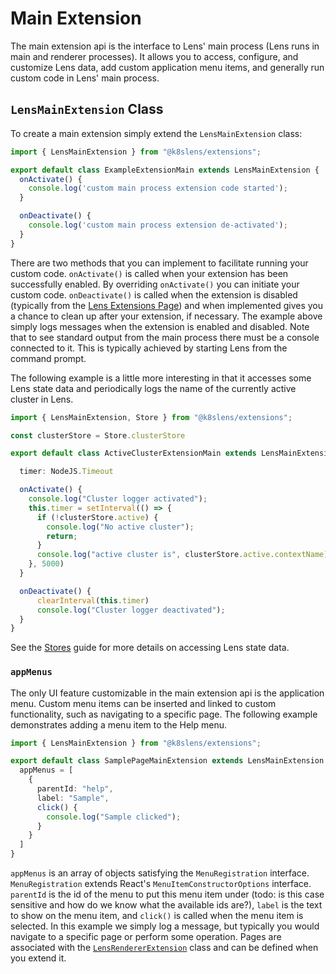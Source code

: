 # Main Extension

The main extension api is the interface to Lens' main process (Lens runs in main and renderer processes). It allows you to access, configure, and customize Lens data, add custom application menu items, and generally run custom code in Lens' main process.

## `LensMainExtension` Class

To create a main extension simply extend the `LensMainExtension` class:

``` typescript
import { LensMainExtension } from "@k8slens/extensions";

export default class ExampleExtensionMain extends LensMainExtension {
  onActivate() {
    console.log('custom main process extension code started');
  }

  onDeactivate() {
    console.log('custom main process extension de-activated');
  }
}
```

There are two methods that you can implement to facilitate running your custom code. `onActivate()` is called when your extension has been successfully enabled. By overriding `onActivate()` you can initiate your custom code. `onDeactivate()` is called when the extension is disabled (typically from the [Lens Extensions Page]()) and when implemented gives you a chance to clean up after your extension, if necessary. The example above simply logs messages when the extension is enabled and disabled. Note that to see standard output from the main process there must be a console connected to it. This is typically achieved by starting Lens from the command prompt.

The following example is a little more interesting in that it accesses some Lens state data and periodically logs the name of the currently active cluster in Lens.

``` typescript
import { LensMainExtension, Store } from "@k8slens/extensions";

const clusterStore = Store.clusterStore

export default class ActiveClusterExtensionMain extends LensMainExtension {

  timer: NodeJS.Timeout

  onActivate() {
    console.log("Cluster logger activated");
    this.timer = setInterval(() => {
      if (!clusterStore.active) {
        console.log("No active cluster");
        return;
      }
      console.log("active cluster is", clusterStore.active.contextName)
    }, 5000)
  }

  onDeactivate() {
      clearInterval(this.timer)
      console.log("Cluster logger deactivated");
  }
}
```

See the [Stores](../stores) guide for more details on accessing Lens state data.

### `appMenus`

The only UI feature customizable in the main extension api is the application menu. Custom menu items can be inserted and linked to custom functionality, such as navigating to a specific page. The following example demonstrates adding a menu item to the Help menu.

``` typescript
import { LensMainExtension } from "@k8slens/extensions";

export default class SamplePageMainExtension extends LensMainExtension {
  appMenus = [
    {
      parentId: "help",
      label: "Sample",
      click() {
        console.log("Sample clicked");
      }
    }
  ]
}
```

`appMenus` is an array of objects satisfying the `MenuRegistration` interface. `MenuRegistration` extends React's `MenuItemConstructorOptions` interface. `parentId` is the id of the menu to put this menu item under (todo: is this case sensitive and how do we know what the available ids are?), `label` is the text to show on the menu item, and `click()` is called when the menu item is selected. In this example we simply log a message, but typically you would navigate to a specific page or perform some operation. Pages are associated with the [`LensRendererExtension`](renderer-extension.md) class and can be defined when you extend it. 